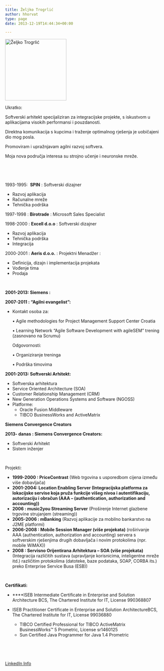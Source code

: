```yaml
---
title: Željko Trogrlić
author: hhorvat
type: page
date: 2013-12-19T14:44:34+00:00

---
```

<img alt="Željko Trogrlić" src="https://i0.wp.com/m.c.lnkd.licdn.com/mpr/mpr/shrink_200_200/p/3/000/123/144/2e93d10.jpg?resize=200%2C200" width="200" height="200" data-recalc-dims="1" />

Ukratko:

Softverski arhitekt specijaliziran za integracijske projekte, s iskustvom u aplikacijama visokih performansi i pouzdanosti.

Direktna komunikacija s kupcima i traženje optimalnog rješenja je uobičajeni dio mog posla.

Promoviram i upražnjavam agilni razvoj softvera.

Moja nova područja interesa su strojno učenje i neuronske mreže.

&nbsp;

&nbsp;

1993-1995:  **SPIN** : Softverski dizajner

  * Razvoj aplikacija
  * Računalne mreže
  * Tehnička podrška

1997-1998 : **Birotrade** : Microsoft Sales Specialist

1998-2000 : **Excell d.o.o** : Softverski dizajner

  * Razvoj aplikacija
  * Tehnička podrška
  * Integracija

2000-2001 : **Aeris d.o.o.** : Projektni Menadžer :

  * Definicija, dizajn i implementacija projekata
  * Vođenje tima
  * Prodaja

&nbsp;

**2001-2013: Siemens :**

**2007-2011 : &#8220;Agilni evangelist&#8221;:**

  * Kontakt osoba za:
  
    • Agile methodologies for Project Management Support Center Croatia
  
    • Learning Network &#8220;Agile Software Development with agileSEM&#8221; trening (zasnovano na Scrumu)</p> 
    Odgovornosti:
  
    • Organiziranje treninga
  
    • Podrška timovima</li> </ul> 
    
    **2001-2013: Softverski Arhitekt:**
    
      * Softverska arhitektura
      * Service Oriented Architecture (SOA)
      * Customer Relationship Management (CRM)
      * New Generation Operations Systems and Software (NGOSS)
      * Platforme: 
          * Oracle Fusion Middleware
          * TIBCO BusinessWorks and ActiveMatrix
    
    **Siemens Convergence Creators**
    
    **2013- danas : Siemens Convergence Creators:**
    
      * Softverski Arhitekt
      * Sistem inženjer
    
    &nbsp;
    
    Projekti:
    
      * **1999-2000 : PriceContrast** (Web trgovina s usporedbom cijena između više dobavljača)
      * **2001-2004: Location Enabling Server (**Integracijska platforma za lokacijske servise koja pruža funkcije višeg nivoa i autentifikaciju, autorizaciju i obračun (AAA &#8211; (authentication, authorization and accounting)**)**
      * **2006 : music2you Streaming Server** (Proširenje Internet glazbene trgovine strujanjem (streaming))
      * **2005-2006 : mBanking** (Razvoj aplikacije za mobilno bankarstvo na J2ME platformi)
      * **2006-2008 : Mobile Session Manager (više projekata)** (roširivanje AAA (authentication, authorization and accounting) servera s softverskim rješenjima drugih dobavljača i novim protokolima (npr. mobile WiMAX))
      * **2008 : Servisno Orijentirana Arhitektura &#8211; SOA (više projekata)** (Integracija različitih sustava (upravljanje korisnicima, inteligentne mreže itd.) različitim protokolima (datoteke, baze podataka, SOAP, CORBA its.) preko Enterprise Service Busa (ESB))
    
    &nbsp;
    
    **Certifikati:**
    
      * ****ISEB Intermediate Certificate in Enterprise and Solution Architecture BCS, The Chartered Institute for IT, License 990368807
    
      * <hgroup></hgroup> 
        ISEB Practitioner Certificate in Enterprise and Solution ArchitectureBCS, The Chartered Institute for IT, License 99036880</li> 
        
          * TIBCO Certified Professional for TIBCO ActiveMatrix BusinessWorks™ 5 Prometric, License sr1460125
          * Sun Certified Java Programmer for Java 1.4 Prometric</ul> 
        
        &nbsp;
        
        &nbsp;
        
        [LinkedIn Info][1]

 [1]: http://www.linkedin.com/in/zeljkotrogrlic